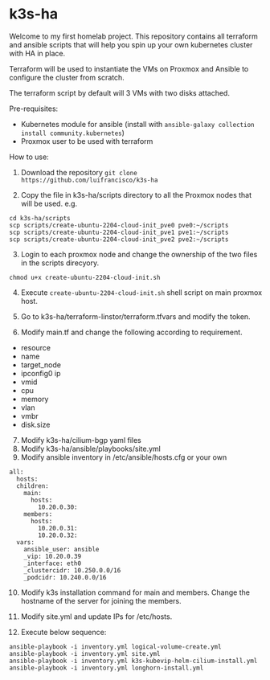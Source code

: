 # k3s-ha

Welcome to my first homelab project. This repository contains all terraform and ansible scripts that will help you spin up your own kubernetes cluster with HA in place.

Terraform will be used to instantiate the VMs on Proxmox and Ansible to configure the cluster from scratch.

The terraform script by default will 3 VMs with two disks attached.

Pre-requisites:
- Kubernetes module for ansible (install with `ansible-galaxy collection install community.kubernetes`)
- Proxmox user to be used with terraform

How to use:
1. Download the repository
`git clone https://github.com/luifrancisco/k3s-ha`

2. Copy the file in k3s-ha/scripts directory to all the Proxmox nodes that will be used.
e.g.
```
cd k3s-ha/scripts
scp scripts/create-ubuntu-2204-cloud-init_pve0 pve0:~/scripts
scp scripts/create-ubuntu-2204-cloud-init_pve1 pve1:~/scripts
scp scripts/create-ubuntu-2204-cloud-init_pve2 pve2:~/scripts
```

3. Login to each proxmox node and change the ownership of the two files in the scripts direcyory.
```
chmod u+x create-ubuntu-2204-cloud-init.sh
```

4. Execute `create-ubuntu-2204-cloud-init.sh` shell script on main proxmox host.

5. Go to k3s-ha/terraform-linstor/terraform.tfvars and modify the token.

6. Modify main.tf and change the following according to requirement.
- resource
- name
- target_node
- ipconfig0 ip
- vmid
- cpu
- memory
- vlan
- vmbr
- disk.size

7. Modify k3s-ha/cilium-bgp yaml files
8. Modify k3s-ha/ansible/playbooks/site.yml
9. Modify ansible inventory in /etc/ansible/hosts.cfg or your own
```
all:
  hosts:
  children:
    main:
      hosts:
        10.20.0.30:
    members:
      hosts:
        10.20.0.31:
        10.20.0.32:
  vars:
    ansible_user: ansible
    _vip: 10.20.0.39
    _interface: eth0
    _clustercidr: 10.250.0.0/16
    _podcidr: 10.240.0.0/16
```
10. Modify k3s installation command for main and members. Change the hostname of the server for joining the members.

11. Modify site.yml and update IPs for /etc/hosts.

12. Execute below sequence:

```
ansible-playbook -i inventory.yml logical-volume-create.yml
ansible-playbook -i inventory.yml site.yml
ansible-playbook -i inventory.yml k3s-kubevip-helm-cilium-install.yml
ansible-playbook -i inventory.yml longhorn-install.yml
```